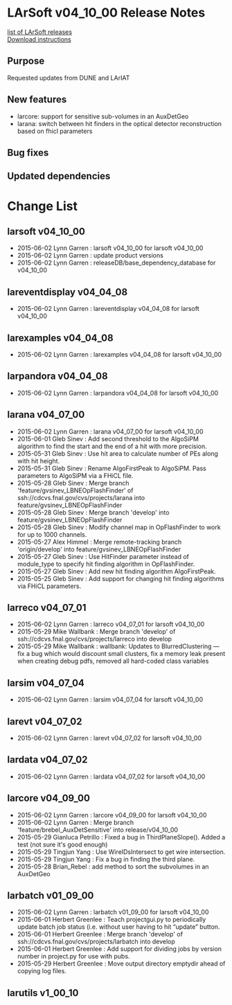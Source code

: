 # LArSoft v04_10_00 Release Notes



[list of LArSoft releases](LArSoft_release_list)  
[Download instructions](https://scisoft.fnal.gov/scisoft/bundles/larsoft/v04_10_00/larsoft-v04_10_00.html)

## Purpose

Requested updates from DUNE and LArIAT

## New features

-   larcore: support for sensitive sub-volumes in an AuxDetGeo
-   larana: switch between hit finders in the optical detector reconstruction based on fhicl parameters

## Bug fixes

## Updated dependencies

# Change List

## larsoft v04_10_00

-   2015-06-02 Lynn Garren : larsoft v04_10_00 for larsoft v04_10_00
-   2015-06-02 Lynn Garren : update product versions
-   2015-06-02 Lynn Garren : releaseDB/base_dependency_database for v04_10_00

## lareventdisplay v04_04_08

-   2015-06-02 Lynn Garren : lareventdisplay v04_04_08 for larsoft v04_10_00

## larexamples v04_04_08

-   2015-06-02 Lynn Garren : larexamples v04_04_08 for larsoft v04_10_00

## larpandora v04_04_08

-   2015-06-02 Lynn Garren : larpandora v04_04_08 for larsoft v04_10_00

## larana v04_07_00

-   2015-06-02 Lynn Garren : larana v04_07_00 for larsoft v04_10_00
-   2015-06-01 Gleb Sinev : Add second threshold to the AlgoSiPM algorithm to find the start and the end of a hit with more precision.
-   2015-05-31 Gleb Sinev : Use hit area to calculate number of PEs along with hit height.
-   2015-05-31 Gleb Sinev : Rename AlgoFirstPeak to AlgoSiPM. Pass parameters to AlgoSiPM via a FHiCL file.
-   2015-05-28 Gleb Sinev : Merge branch 'feature/gvsinev_LBNEOpFlashFinder' of ssh://cdcvs.fnal.gov/cvs/projects/larana into feature/gvsinev_LBNEOpFlashFinder
-   2015-05-28 Gleb Sinev : Merge branch 'develop' into feature/gvsinev_LBNEOpFlashFinder
-   2015-05-28 Gleb Sinev : Modify channel map in OpFlashFinder to work for up to 1000 channels.
-   2015-05-27 Alex Himmel : Merge remote-tracking branch 'origin/develop' into feature/gvsinev_LBNEOpFlashFinder
-   2015-05-27 Gleb Sinev : Use HitFinder parameter instead of module_type to specify hit finding algorithm in OpFlashFinder.
-   2015-05-27 Gleb Sinev : Add new hit finding algorithm AlgoFirstPeak.
-   2015-05-25 Gleb Sinev : Add support for changing hit finding algorithms via FHiCL parameters.

## larreco v04_07_01

-   2015-06-02 Lynn Garren : larreco v04_07_01 for larsoft v04_10_00
-   2015-05-29 Mike Wallbank : Merge branch 'develop' of ssh://cdcvs.fnal.gov/cvs/projects/larreco into develop
-   2015-05-29 Mike Wallbank : wallbank: Updates to BlurredClustering — fix a bug which would discount small clusters, fix a memory leak present when creating debug pdfs, removed all hard-coded class variables

## larsim v04_07_04

-   2015-06-02 Lynn Garren : larsim v04_07_04 for larsoft v04_10_00

## larevt v04_07_02

-   2015-06-02 Lynn Garren : larevt v04_07_02 for larsoft v04_10_00

## lardata v04_07_02

-   2015-06-02 Lynn Garren : lardata v04_07_02 for larsoft v04_10_00

## larcore v04_09_00

-   2015-06-02 Lynn Garren : larcore v04_09_00 for larsoft v04_10_00
-   2015-06-02 Lynn Garren : Merge branch 'feature/brebel_AuxDetSensitive' into release/v04_10_00
-   2015-05-29 Gianluca Petrillo : Fixed a bug in ThirdPlaneSlope(). Added a test (not sure it's good enough)
-   2015-05-29 Tingjun Yang : Use WireIDsIntersect to get wire intersection.
-   2015-05-29 Tingjun Yang : Fix a bug in finding the third plane.
-   2015-05-28 Brian_Rebel : add method to sort the subvolumes in an AuxDetGeo

## larbatch v01_09_00

-   2015-06-02 Lynn Garren : larbatch v01_09_00 for larsoft v04_10_00
-   2015-06-01 Herbert Greenlee : Teach projectgui.py to periodically update batch job status (i.e. without user having to hit “update” button.
-   2015-06-01 Herbert Greenlee : Merge branch 'develop' of ssh://cdcvs.fnal.gov/cvs/projects/larbatch into develop
-   2015-06-01 Herbert Greenlee : Add support for dividing jobs by version number in project.py for use with pubs.
-   2015-05-29 Herbert Greenlee : Move output directory emptydir ahead of copying log files.

## larutils v1_00_10
